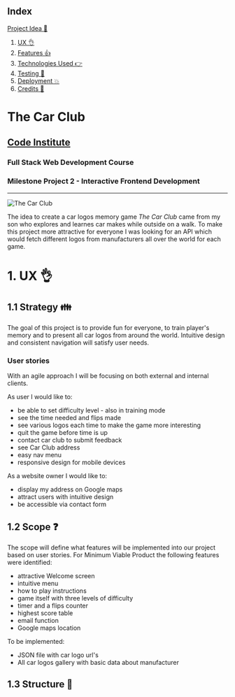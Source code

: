 <span id="index"></span>
## Index
 <a href="#project">Project Idea 💁</a>
1. <a href="#ux">UX 👌</a>
1. <a href="#features">Features 👍</a>
1. <a href="#technologies">Technologies Used 👉</a>
1. <a href="#testing">Testing 🔧</a>
1. <a href="#deployment">Deployment 💥</a>
1. <a href="#credits">Credits 👋</a>



<span id="project"></span>
# The Car Club
## [Code Institute](https://codeinstitute.net)
### Full Stack Web Development Course
### Milestone Project 2 - Interactive Frontend Development
--------------------------------------
![The Car Club](assets/img/Capture.JPG "The Car Club")

The idea to create a car logos memory game *The Car Club* came from my son who explores and learnes car makes while outside on a walk. To make this project more attractive for everyone I was looking for an API which would fetch different logos from manufacturers all over the world for each game.


<span id="ux"></span>
# 1. UX 👌
## 1.1 Strategy 👪

The goal of this project is to provide fun for everyone, to train player's memory and to present all car logos from around the world. Intuitive design and consistent navigation will satisfy user needs.

### User stories

With an agile approach I will be focusing on both external and internal clients.

As user I would like to:

- be able to set difficulty level - also in training mode
- see the time needed and flips made
- see various logos each time to make the game more interesting
- quit the game before time is up
- contact car club to submit feedback
- see Car Club address
- easy nav menu
- responsive design for mobile devices

As a website owner I would like to:

 - display my address on Google maps
 - attract users with intuitive design
 - be accessible via contact form

## 1.2 Scope  ❓

The scope will define what features will be implemented into our project based on user stories. For Minimum Viable Product the following features were identified:

- attractive Welcome screen
- intuitive menu
- how to play instructions
- game itself with three levels of difficulty
- timer and a flips counter
- highest score table
- email function
- Google maps location

To be implemented:
- JSON file with car logo url's
- All car logos gallery with basic data about manufacturer

## 1.3 Structure 🚧
